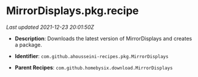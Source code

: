 # MirrorDisplays.pkg.recipe

_Last updated 2021-12-23 20:01:50Z_

- **Description**: Downloads the latest version of MirrorDisplays and creates a package.

- **Identifier**: `com.github.ahousseini-recipes.pkg.MirrorDisplays`

- **Parent Recipes**: `com.github.homebysix.download.MirrorDisplays`
